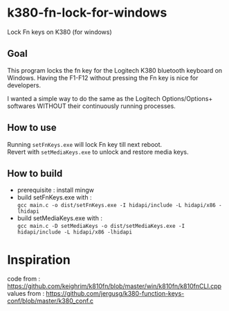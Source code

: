 # k380-fn-lock-for-windows
 Lock Fn keys on K380 (for windows)

## Goal
This program locks the fn key for the Logitech K380 bluetooth keyboard on Windows. 
Having the F1-F12 without pressing the Fn key is nice for developers.

I wanted a simple way to do the same as the Logitech Options/Options+ softwares WITHOUT their continuously running processes.

## How to use
Running `setFnKeys.exe` will lock Fn key till next reboot.  
Revert with `setMediaKeys.exe` to unlock and restore media keys.

## How to build
- prerequisite : install mingw
- build setFnKeys.exe with :   
    `gcc main.c -o dist/setFnKeys.exe -I hidapi/include -L hidapi/x86 -lhidapi`
- build setMediaKeys.exe with :   
    `gcc main.c -D setMediaKeys -o dist/setMediaKeys.exe -I hidapi/include -L hidapi/x86 -lhidapi`

# Inspiration
code from : https://github.com/keighrim/k810fn/blob/master/win/k810fn/k810fnCLI.cpp   
values from : https://github.com/jergusg/k380-function-keys-conf/blob/master/k380_conf.c
